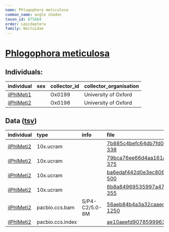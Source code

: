 ```yaml
---
name: Phlogophora meticulosa
common_name: angle shades
taxon_id: 875884
order: Lepidoptera
family: Noctuidae
---
```


# [Phlogophora meticulosa](https://www.ebi.ac.uk/ena/data/taxonomy/v1/taxon/tax-id/875884)

## Individuals:

| individual | sex | collector_id | collector_organisation |
| :--------- | :-: | :----------- | :--------------------- |
| [ilPhlMeti1](ilPhlMeti1.md) |  | Ox0199 | University of Oxford |
| [ilPhlMeti2](ilPhlMeti2.md) |  | Ox0198 | University of Oxford |

## Data ([tsv](Phlogophora_meticulosa_data.tsv))

| individual | type | info | file |
| :--------- | :--- | :--- | :--- |
| [ilPhlMeti2](ilPhlMeti2.md) | 10x.ucram |  | [7b885c4befc64db7fd0e0de12da5a5e8-338](https://darwin.cog.sanger.ac.uk/insects/Phlogophora_meticulosa/ilPhlMeti2/genomic_data/10x/32841_5%235.cram) |
| [ilPhlMeti2](ilPhlMeti2.md) | 10x.ucram |  | [79bca76ee66d4aa161a6cf6caf4ce0aa-375](https://darwin.cog.sanger.ac.uk/insects/Phlogophora_meticulosa/ilPhlMeti2/genomic_data/10x/32841_5%236.cram) |
| [ilPhlMeti2](ilPhlMeti2.md) | 10x.ucram |  | [ba6edaf442d0e3ec806260b779015edb-500](https://darwin.cog.sanger.ac.uk/insects/Phlogophora_meticulosa/ilPhlMeti2/genomic_data/10x/32841_5%237.cram) |
| [ilPhlMeti2](ilPhlMeti2.md) | 10x.ucram |  | [6b8a84969535997a4754ede62e6e8592-355](https://darwin.cog.sanger.ac.uk/insects/Phlogophora_meticulosa/ilPhlMeti2/genomic_data/10x/32841_5%238.cram) |
| [ilPhlMeti2](ilPhlMeti2.md) | pacbio.ccs.bam | S/P4-C2/5.0-8M | [56aeb84b4a3a32caaed0f92f677f87d8-1250](https://darwin.cog.sanger.ac.uk/insects/Phlogophora_meticulosa/ilPhlMeti2/genomic_data/pacbio/m64097_200201_125016.ccs.bam) |
| [ilPhlMeti2](ilPhlMeti2.md) | pacbio.ccs.index |  | [ae10aeefd9078599963329496cf6cd3b-2](https://darwin.cog.sanger.ac.uk/insects/Phlogophora_meticulosa/ilPhlMeti2/genomic_data/pacbio/m64097_200201_125016.ccs.bam.pbi) |
